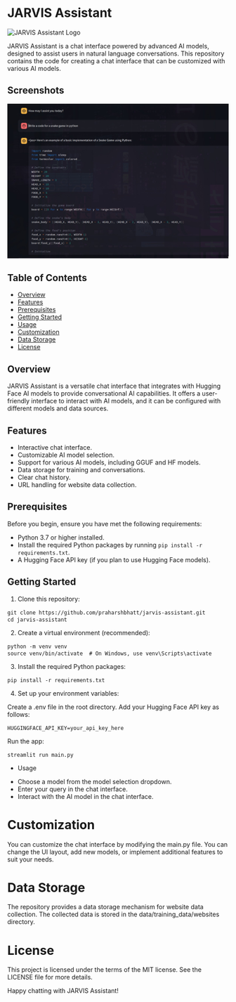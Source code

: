 # JARVIS Assistant

![JARVIS Assistant Logo](https://multiverseapp.com/static/42082f8f6b6e4b73ae23a1095a9fadf4/5a4fb/extreme_logo.webp)

JARVIS Assistant is a chat interface powered by advanced AI models, designed to assist users in natural language conversations. This repository contains the code for creating a chat interface that can be customized with various AI models.

## Screenshots
![LLM writing python program](assets/screenshots/screenshot-1.jpeg)

## Table of Contents

- [Overview](#overview)
- [Features](#features)
- [Prerequisites](#prerequisites)
- [Getting Started](#getting-started)
- [Usage](#usage)
- [Customization](#customization)
- [Data Storage](#data-storage)
- [License](#license)

## Overview

JARVIS Assistant is a versatile chat interface that integrates with Hugging Face AI models to provide conversational AI capabilities. It offers a user-friendly interface to interact with AI models, and it can be configured with different models and data sources.

## Features

- Interactive chat interface.
- Customizable AI model selection.
- Support for various AI models, including GGUF and HF models.
- Data storage for training and conversations.
- Clear chat history.
- URL handling for website data collection.

## Prerequisites

Before you begin, ensure you have met the following requirements:

- Python 3.7 or higher installed.
- Install the required Python packages by running `pip install -r requirements.txt`.
- A Hugging Face API key (if you plan to use Hugging Face models).

## Getting Started

1. Clone this repository:

```shell
git clone https://github.com/praharshbhatt/jarvis-assistant.git
cd jarvis-assistant
```

2. Create a virtual environment (recommended):
```shell
python -m venv venv
source venv/bin/activate  # On Windows, use venv\Scripts\activate
```


3. Install the required Python packages:

```shell
pip install -r requirements.txt
```

4. Set up your environment variables:

Create a .env file in the root directory.
Add your Hugging Face API key as follows:

```shell
HUGGINGFACE_API_KEY=your_api_key_here
```

Run the app:

```shell
streamlit run main.py
```

* Usage
- Choose a model from the model selection dropdown.
- Enter your query in the chat interface.
- Interact with the AI model in the chat interface.

# Customization
You can customize the chat interface by modifying the main.py file. You can change the UI layout, add new models, or implement additional features to suit your needs.

# Data Storage
The repository provides a data storage mechanism for website data collection. The collected data is stored in the data/training_data/websites directory.

# License
This project is licensed under the terms of the MIT license. See the LICENSE file for more details.


Happy chatting with JARVIS Assistant!